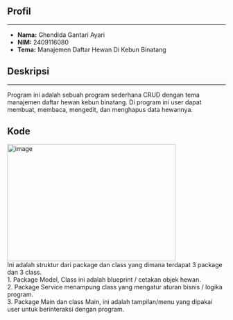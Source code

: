 ## Profil
---
- **Nama:** Ghendida Gantari Ayari
- **NIM:** 2409116080
- **Tema:** Manajemen Daftar Hewan Di Kebun Binatang

## Deskripsi
---
Program ini adalah sebuah program sederhana CRUD dengan tema manajemen daftar hewan kebun binatang. Di program ini user dapat membuat, membaca, mengedit, dan menghapus data hewannya.


## Kode

<img width="388" height="269" alt="image" src="https://github.com/user-attachments/assets/de6941f2-afc1-49d4-b05e-b63dfc2269de" />
<br>
Ini adalah struktur dari package dan class yang dimana terdapat 3 package dan 3 class.<br>
1. Package Model, Class ini adalah blueprint / cetakan objek hewan.<br>
2. Package Service menampung class yang mengatur aturan bisnis / logika program.<br>
3. Package Main dan class Main, ini adalah tampilan/menu yang dipakai user untuk berinteraksi dengan program.<br>
